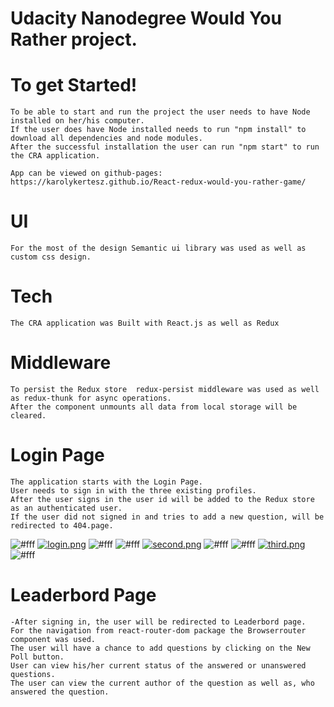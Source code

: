 # Udacity Nanodegree Would You Rather project.

# To get Started!

```
To be able to start and run the project the user needs to have Node installed on her/his computer.
If the user does have Node installed needs to run "npm install" to download all dependencies and node modules.
After the successful installation the user can run "npm start" to run the CRA application.

App can be viewed on github-pages:
https://karolykertesz.github.io/React-redux-would-you-rather-game/
```
# UI

```
For the most of the design Semantic ui library was used as well as custom css design.
```
# Tech

```
The CRA application was Built with React.js as well as Redux
```
# Middleware

```
To persist the Redux store  redux-persist middleware was used as well as redux-thunk for async operations.
After the component unmounts all data from local storage will be cleared.
```
# Login Page

```
The application starts with the Login Page.
User needs to sign in with the three existing profiles.
After the user signs in the user id will be added to the Redux store as an authenticated user.
If the user did not signed in and tries to add a new question, will be redirected to 404.page.
```
![#fff](https://via.placeholder.com/15/fff/000000?text=+) 
[![login.png](https://i.postimg.cc/sfJYyqVL/login.png)](https://postimg.cc/HjVc9S80)
![#fff](https://via.placeholder.com/15/fff/000000?text=+) 
![#fff](https://via.placeholder.com/15/fff/000000?text=+) 
[![second.png](https://i.postimg.cc/bYLt4ngc/second.png)](https://postimg.cc/JtD0kGSP)
![#fff](https://via.placeholder.com/15/fff/000000?text=+) 
![#fff](https://via.placeholder.com/15/fff/000000?text=+) 
[![third.png](https://i.postimg.cc/4Nd9G32K/third.png)](https://postimg.cc/yWMdX7HB)
![#fff](https://via.placeholder.com/15/fff/000000?text=+) 

# Leaderbord Page

```
-After signing in, the user will be redirected to Leaderbord page.
For the navigation from react-router-dom package the Browserrouter component was used.
The user will have a chance to add questions by clicking on the New Poll button.
User can view his/her current status of the answered or unanswered questions.
The user can view the current author of the question as well as, who answered the question.
```



